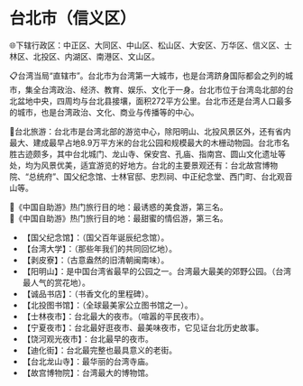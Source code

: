 # 台北市（信义区） 
🌐下辖行政区：中正区、大同区、中山区、松山区、大安区、万华区、信义区、士林区、北投区、内湖区、南港区、文山区。  
  
📋台湾当局“直辖市”。台北市为台湾第一大城市，也是台湾跻身国际都会之列的城市，集全台湾政治、经济、教育、娱乐、文化于一身。台北市位于台湾岛北部的台北盆地中央，四周均与台北县接壤，面积272平方公里。台北市还是台湾人口最多的城市，也是台湾政治、文化、商业与传播等的中心。   
  
🧭台北旅游：台北市是台湾北部的游览中心，除阳明山、北投风景区外，还有省内最大、建成最早占地8.9万平方米的台北公园和规模最大的木栅动物园。台北市名胜古迹颇多，其中台北城门、龙山寺、保安宫、孔庙、指南宫、圆山文化遗址等处，均为风景优美，适宜游览的好地方。台北的主要景观还有：台北故宫博物院、“总统府”、国父纪念馆、士林官邸、忠烈祠、中正纪念堂、西门町、台北观音山等。   

🧾《中国自助游》热门旅行目的地：最诱惑的美食游，第三名。   
🧾《中国自助游》热门旅行目的地：最甜蜜的情侣游，第三名。   
  
* 【国父纪念馆】：（国父百年诞辰纪念馆）。   
* 【台湾大学】：（那些年我们的共同回忆地）。   
* 【剥皮寮】：（古意盎然的旧清朝闽南味）。   
* 【阳明山】：是中国台湾省最早的公园之一。台湾最大最美的郊野公园。（台湾最人气的赏花地）。   
* 【诚品书店】：（书香文化的里程碑）。   
* 【北投图书馆】：（全球最美家公立图书馆之一）。   
* 【士林夜市】：台北最大的夜市。（喧嚣的平民夜市）。   
* 【宁夏夜市】：台北最好逛夜市、最美味夜市，它见证台北历史故事。   
* 【饶河观光夜市】：台北最早的夜市。
* 【迪化街】：台北最完整也最具意义的老街。   
* 【台北龙山寺】：最华丽的台湾寺庙。   
* 【故宫博物院】：台湾最大的博物馆。
